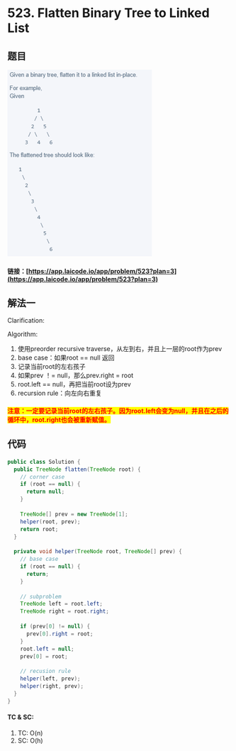# 523. Flatten Binary Tree to Linked List

## 题目

![](<.gitbook/assets/image (93).png>)

#### 链接：[https://app.laicode.io/app/problem/523?plan=3](https://app.laicode.io/app/problem/523?plan=3)

## 解法一

Clarification:&#x20;

Algorithm:&#x20;

1. 使用preorder recursive traverse，从左到右，并且上一层的root作为prev
2. base case：如果root == null 返回
3. 记录当前root的左右孩子
4. 如果prev ！= null，那么prev.right = root
5. root.left == null，再把当前root设为prev
6. recursion rule：向左向右重复

#### <mark style="color:red;">注意：一定要记录当前root的左右孩子。因为root.left会变为null，并且在之后的循环中，root.right也会被重新赋值。</mark>

## 代码

```java
public class Solution {
  public TreeNode flatten(TreeNode root) {
    // corner case
    if (root == null) {
      return null;
    }

    TreeNode[] prev = new TreeNode[1];
    helper(root, prev);
    return root;
  }

  private void helper(TreeNode root, TreeNode[] prev) {
    // base case
    if (root == null) {
      return;
    }

    // subproblem
    TreeNode left = root.left;
    TreeNode right = root.right;

    if (prev[0] != null) {
      prev[0].right = root;
    }
    root.left = null;
    prev[0] = root;

    // recusion rule
    helper(left, prev);
    helper(right, prev);
  }
}
```

#### TC & SC:&#x20;

1. TC: O(n)
2. SC: O(h)
